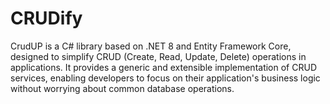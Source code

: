 # CRUDify
CrudUP is a C# library based on .NET 8 and Entity Framework Core, designed to simplify CRUD (Create, Read, Update, Delete) operations in applications. It provides a generic and extensible implementation of CRUD services, enabling developers to focus on their application's business logic without worrying about common database operations.
